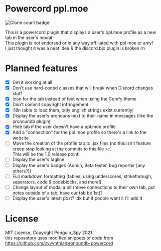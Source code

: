 # Powercord ppl.moe
![Clone count badge](https://img.shields.io/endpoint?url=https%3A%2F%2Fstatthegit.penguinspy.repl.co%2Fsheilds%2Fpowercord-ppl-moe)

This is a powercord plugin that displays a user's ppl.moe profile as a new tab in the user's modal  
This plugin is not endorsed or in any way affiliated with ppl.moe or amy!  
I just thought it was a neat idea & the discord.bio plugin is broken rn  

# Planned features

- [x] Get it working at all
- [x] Don't use hard-coded classes that will break when Discord changes stuff
- [x] Icon for the tab instead of text when using the Comfy theme
- [x] Don't commit copyright infringement
- [x] i18n (able to load them, only english strings exist currently)
- [x] Display the user's pronouns next to their name in messages (like the pronoundb plugin)
- [x] Hide tab if the user doesn't have a ppl.moe profile
- [x] Add a "connection" for the ppl.moe profile so there's a link to the website
- [ ] Move the creation of the profile tab to .jsx files (no this isn't feature creep stop looking at the commits to this file >:(  
This will be the 1.0 release point!
- [ ] Display the user's tagline
- [ ] Display the user's badges (Admin, Beta tester, bug reporter [any others?])
- [ ] Full markdown formatting (tables, using underscores, strikethrough, seperators, code & codeblocks, and more!)
- [ ] Change layout of modal a bit (move connections to their own tab, put notes outside of a tab, have our tab be 1st)?
- [ ] Display the user's latest post? idk but if people want it i'll add it

# License

MIT License, Copyright Penguin_Spy 2021  
this reposotory uses modified snippets of code from https://github.com/cyyynthia/pronoundb-powercord
